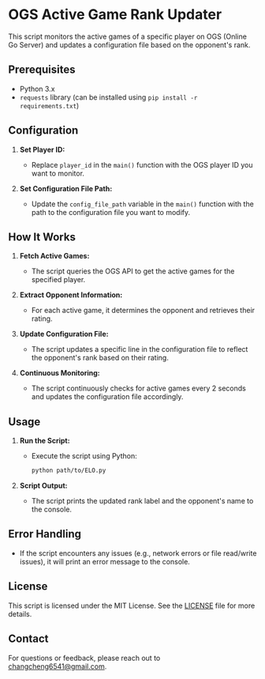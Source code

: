 # OGS Active Game Rank Updater

This script monitors the active games of a specific player on OGS (Online Go Server) and updates a configuration file based on the opponent's rank. 

## Prerequisites

- Python 3.x
- `requests` library (can be installed using `pip install -r requirements.txt`)

## Configuration

1. **Set Player ID:**
   - Replace `player_id` in the `main()` function with the OGS player ID you want to monitor.

2. **Set Configuration File Path:**
   - Update the `config_file_path` variable in the `main()` function with the path to the configuration file you want to modify.

## How It Works

1. **Fetch Active Games:**
   - The script queries the OGS API to get the active games for the specified player.

2. **Extract Opponent Information:**
   - For each active game, it determines the opponent and retrieves their rating.

3. **Update Configuration File:**
   - The script updates a specific line in the configuration file to reflect the opponent's rank based on their rating.

4. **Continuous Monitoring:**
   - The script continuously checks for active games every 2 seconds and updates the configuration file accordingly.

## Usage

1. **Run the Script:**
   - Execute the script using Python:

     ```sh
     python path/to/ELO.py
     ```

2. **Script Output:**
   - The script prints the updated rank label and the opponent's name to the console.

## Error Handling

- If the script encounters any issues (e.g., network errors or file read/write issues), it will print an error message to the console.

## License

This script is licensed under the MIT License. See the [LICENSE](LICENSE) file for more details.

## Contact

For questions or feedback, please reach out to changcheng6541@gmail.com.

